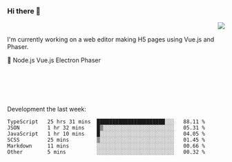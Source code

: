 ### Hi there 👋

<img align="right" src="https://github-readme-stats.vercel.app/api?username=jasonpanggo"/>

<br>
<p align="left">
I'm currently working on a web editor making H5 pages using Vue.js and Phaser.
</p>
<p align="left">
📖 Node.js Vue.js Electron Phaser
</p>
<br>
<br>
<br>
<br>

Development the last week:
<!--START_SECTION:waka-->

```text
TypeScript   25 hrs 31 mins  ██████████████████████░░░   88.11 %
JSON         1 hr 32 mins    █▒░░░░░░░░░░░░░░░░░░░░░░░   05.31 %
JavaScript   1 hr 10 mins    █░░░░░░░░░░░░░░░░░░░░░░░░   04.05 %
SCSS         25 mins         ▒░░░░░░░░░░░░░░░░░░░░░░░░   01.45 %
Markdown     11 mins         ░░░░░░░░░░░░░░░░░░░░░░░░░   00.66 %
Other        5 mins          ░░░░░░░░░░░░░░░░░░░░░░░░░   00.32 %
```

<!--END_SECTION:waka-->

<!--
**JASONPANGGO/jasonpanggo** is a ✨ _special_ ✨ repository because its `README.md` (this file) appears on your GitHub profile.

Here are some ideas to get you started:

- 🔭 I’m currently working on ...
- 🌱 I’m currently learning ...
- 👯 I’m looking to collaborate on ...
- 🤔 I’m looking for help with ...
- 💬 Ask me about ...
- 📫 How to reach me: ...
- 😄 Pronouns: ...
- ⚡ Fun fact: ...
-->
